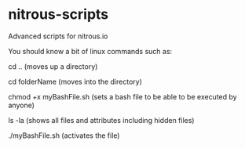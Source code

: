 nitrous-scripts
===============

Advanced scripts for nitrous.io

You should know a bit of linux commands such as:

cd .. (moves up a directory)

cd folderName (moves into the directory)

chmod +x myBashFile.sh  (sets a bash file to be able to be executed by anyone)

ls -la   (shows all files and attributes including hidden files)

./myBashFile.sh   (activates the file)



